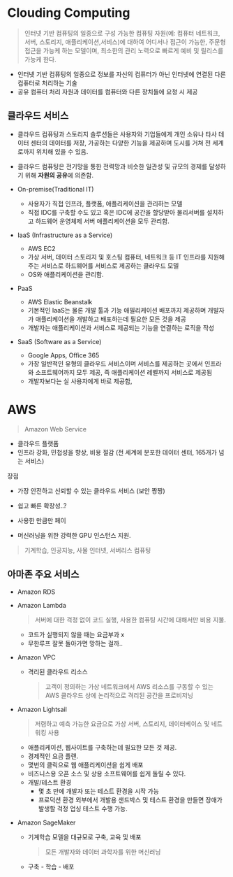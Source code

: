 # Clouding Computing

> 인터넷 기반 컴퓨팅의 일종으로 구성 가능한 컴퓨팅 자원(예: 컴퓨터 네트워크, 서버, 스토리지, 애플리케이션,서비스)에 대하여 어디서나 접근이 가능한, 주문형 접근을 가능케 하는 모델이며, 최소한의 관리 노력으로 빠르게 예비 및 릴리스를 가능케 한다.

- 인터넷 기반 컴퓨팅의 일종으로 정보를 자신의 컴퓨터가 아닌 인터넷에 연결된 다른 컴퓨터로 처리하는 기술
- 공유 컴퓨터 처리 자원과 데이터를 컴퓨터와 다른 장치들에 요청 시 제공



## 클라우드 서비스 

- 클라우드 컴퓨팅과 스토리지 솔루션들은 사용자와 기업들에게 개인 소유나 타사 데이터 센터의 데이터를 저장, 가공하는 다양한 기능을 제공하며 도시를 거쳐 전 세계로까지 위치해 있을 수 있음.

- 클라우드 컴퓨팅은 전기망을 통한 전력망과 비슷한 일관성 및 규모의 경제를 달성하기 위해 **자원의 공유**에 의존함.



- On-premise(Traditional IT)
  - 사용자가 직접 인프라, 플랫폼, 애플리케이션을 관리하는 모델
  - 직접 IDC를 구축할 수도 있고 혹은 IDC에 공간을 할당받아 물리서버를 설치하고 하드웨어 운영체제 서버 애플리케이션을 모두 관리함.
- IaaS (Infrastructure as a Service)
  - AWS EC2
  - 가상 서버, 데이터 스토리지 및 호스팅 컴퓨터, 네트워크 등 IT 인프라를 지원해주는 서비스로 하드웨어를 서비스로 제공하는 클라우드 모델
  - OS와 애플리케이션을 관리함.
- PaaS
  - AWS Elastic Beanstalk
  - 기본적인 IaaS는 물론 개발 툴과 기능 애필리케이션 배포까지 제공하며 개발자가 애플리케이션을 개발하고 배포하는데 필요한 모든 것을 제공
  - 개발자는 애플리케이션과 서비스로 제공되는 기능을 연결하는 로직을 작성
- SaaS (Software as a Service)
  -  Google Apps, Office 365
  - 가장 일반적인 유형의 클라우드 서비스이며 서비스를 제공하는 곳에서 인프라와 소프트웨어까지 모두 제공, 즉 애플리케이션 레벨까지 서비스로 제공됨
  - 개발자보다는 실 사용자에게 바로 제공함,



# AWS

> Amazon Web Service

- 클라우드 플랫폼
- 인프라 강화, 민첩성을 향상, 비용 절감 (전 세계에 분포한 데이터 센터, 165개가 넘는 서비스)

장점

- 가장 안전하고 신뢰할 수 있는 클라우드 서비스 (보안 짱짱)
- 쉽고 빠른 확장성..?
- 사용한 만큼만 페이 

- 머신러닝을 위한 강력한 GPU 인스턴스 지원.



> 기계학습, 인공지능, 사물 인터넷, 서버리스 컴퓨팅



## 아마존 주요 서비스 

- Amazon RDS

- Amazon Lambda

  > 서버에 대한 걱정 없이 코드 실행, 사용한 컴퓨팅 시간에 대해서만 비용 지불.

  - 코드가 실행되지 않을 때는 요금부과 x
  - 무한루프 잘못 돌아가면 망하는 걸까..

- Amazon VPC

  - 격리된 클라우드 리소스

    > 고객이 정의하는 가상 네트워크에서 AWS 리소스를 구동할 수 있는 AWS 클라우드 상에 논리적으로 격리된 공간을 프로비저닝

- Amazon Lightsail

  > 저렴하고 예측 가능한 요금으로 가상 서버, 스토리지, 데이터베이스 및 네트워킹 사용

  - 애플리케이션, 웹사이트를 구축하는데 필요한 모든 것 제공.
  - 경제적인 요금 플랜.
  - 몇번의 클릭으로 웹 애플리케이션을 쉽게 배포
  - 비즈니스용 오픈 소스 및 상용 소프트웨어를 쉽게 돌릴 수 있다.
  - 개발/테스트 환경 
    - 몇 초 만에 개발자 또는 테스트 환경을 시작 가능
    - 프로덕션 환경 외부에서 개발용 샌드박스 및 테스트 환경을 만들면 장애가 발생할 걱정 업싱 테스트 수행 가능.



- Amazon SageMaker

  - 기계학습 모델을 대규모로 구축, 교육 및 배포

    > 모든 개발자와 데이터 과학자를 위한 머신러닝

  - 구축 - 학습 - 배포